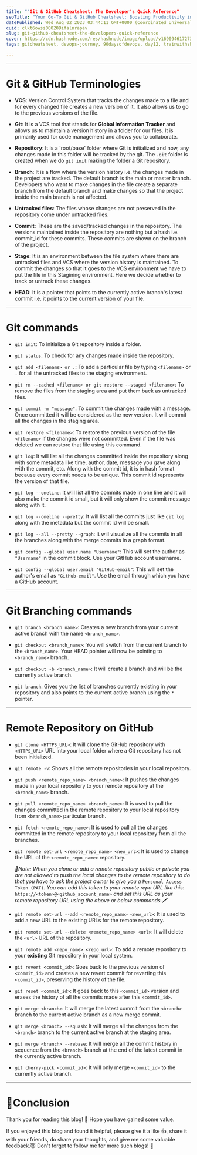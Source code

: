 ```yaml
---
title: ""Git & GitHub Cheatsheet: The Developer's Quick Reference"
seoTitle: "Your Go-To Git & GitHub Cheatsheet: Boosting Productivity in Developme"
datePublished: Wed Aug 02 2023 03:44:11 GMT+0000 (Coordinated Universal Time)
cuid: clkt6owss000209ifalnrapav
slug: git-github-cheatsheet-the-developers-quick-reference
cover: https://cdn.hashnode.com/res/hashnode/image/upload/v1690946172737/82fdce1b-088c-48bc-8cae-b74cba8bddb7.png
tags: gitcheatsheet, devops-journey, 90daysofdevops, day12, trainwithshubham

---
```


---

# Git & GitHub Terminologies

* **VCS**: Version Control System that tracks the changes made to a file and for every changed file creates a new version of it. It also allows us to go to the previous versions of the file.
    
* **Git**: It is a VCS tool that stands for **Global Information Tracker** and allows us to maintain a version history in a folder for our files. It is primarily used for code management and allows you to collaborate.
    
* **Repository**: It is a 'root/base' folder where Git is initialized and now, any changes made in this folder will be tracked by the git. The `.git` folder is created when we do `git init` making the folder a Git repository.
    
* **Branch**: It is a flow where the version history i.e. the changes made in the project are tracked. The default branch is the main or master branch. Developers who want to make changes in the file create a separate branch from the default branch and make changes so that the project inside the main branch is not affected.
    
* **Untracked files**: The files whose changes are not preserved in the repository come under untracked files.
    
* **Commit**: These are the saved/tracked changes in the repository. The versions maintained inside the repository are nothing but a hash i.e. commit\_id for these commits. These commits are shown on the branch of the project.
    
* **Stage**: It is an environment between the file system where there are untracked files and VCS where the version history is maintained. To commit the changes so that it goes to the VCS environment we have to put the file in this Stagining environment. Here we decide whether to track or untrack these changes.
    
* **HEAD**: It is a pointer that points to the currently active branch's latest commit i.e. it points to the current version of your file.
    

---

# Git commands

* `git init`: To initialize a Git repository inside a folder.
    
* `git status`: To check for any changes made inside the repository.
    
* `git add <filename> or .`: To add a particular file by typing `<filename>` or `.` for all the untracked files to the staging environment.
    
* `git rm --cached <filename> or git restore --staged <filename>`: To remove the files from the staging area and put them back as untracked files.
    
* `git commit -m "message"`: To commit the changes made with a message. Once committed it will be considered as the new version. It will commit all the changes in the staging area.
    
* `git restore <filename>`: To restore the previous version of the file `<filename>` if the changes were not committed. Even if the file was deleted we can restore that file using this command.
    
* `git log`: It will list all the changes committed inside the repository along with some metadata like time, author, date, message you gave along with the commit, etc. Along with the commit id, it is in hash format because every commit needs to be unique. This commit id represents the version of that file.
    
* `git log --oneline`: It will list all the commits made in one line and it will also make the commit id small, but it will only show the commit message along with it.
    
* `git log --oneline --pretty`: It will list all the commits just like `git log` along with the metadata but the commit id will be small.
    
* `git log --all --pretty --graph`: It will visualize all the commits in all the branches along with the merge commits in a graph format.
    
* `git config --global user.name "Username"`: This will set the author as `"Username"` in the commit block. Use your GitHub account username.
    
* `git config --global user.email "GitHub-email"`: This will set the author's email as `"GitHub-email"`. Use the email through which you have a GitHub account.
    

---

# Git Branching commands

* `git branch <branch_name>`: Creates a new branch from your current active branch with the name `<branch_name>`.
    
* `git checkout <branch_name>`: You will switch from the current branch to the `<branch_name>`. Your HEAD pointer will now be pointing to `<branch_name>` branch.
    
* `git checkout -b <branch_name>`: It will create a branch and will be the currently active branch.
    
* `git branch`: Gives you the list of branches currently existing in your repository and also points to the current active branch using the `*` pointer.
    

---

# Remote Repository on GitHub

* `git clone <HTTPS_URL>`: It will clone the GitHub repository with `<HTTPS_URL>` URL into your local folder where a Git repository has not been initialized.
    
* `git remote -v`: Shows all the remote repositories in your local repository.
    
* `git push <remote_repo_name> <branch_name>`: It pushes the changes made in your local repository to your remote repository at the `<branch_name>` branch.
    
* `git pull <remote_repo_name> <branch_name>`: It is used to pull the changes committed in the remote repository to your local repository from `<branch_name>` particular branch.
    
* `git fetch <remote_repo_name>`: It is used to pull all the changes committed in the remote repository to your local repository from all the branches.
    
* `git remote set-url <remote_repo_name> <new_url>`: It is used to change the URL of the `<remote_repo_name>` repository.
    
    *📝Note: When you clone or add a remote repository public or private you are not allowed to push the local changes to the remote repository to do that you have to ask the project owner to give you a* `Personal Access Token (PAT)`*. You can add this token to your remote repo URL like this:* `https://<token>@<github_account_name>` *and set this URL as your remote repository URL using the above or below commands.🖊*
    
* `git remote set-url --add <remote_repo_name> <new_url>`: It is used to add a new URL to the existing URLs for the remote repository.
    
* `git remote set-url --delete <remote_repo_name> <url>`: It will delete the `<url>` URL of the repository.
    
* `git remote add <repo_name> <repo_url>`: To add a remote repository to your **existing** Git repository in your local system.
    
* `git revert <commit_id>`: Goes back to the previous version of `<commit_id>` and creates a new revert commit for reverting this `<commit_id>`, preserving the history of the file.
    
* `git reset <commit_id>`: It goes back to this `<commit_id>` version and erases the history of all the commits made after this `<commit_id>`.
    
* `git merge <branch>`: It will merge the latest commit from the `<branch>` branch to the current active branch as a new merge commit.
    
* `git merge <branch> --squash`: It will merge all the changes from the `<branch>` branch to the current active branch at the staging area.
    
* `git merge <branch> --rebase`: It will merge all the commit history in sequence from the `<branch>` branch at the end of the latest commit in the currently active branch.
    
* `git cherry-pick <commit_id>`: It will only merge `<commit_id>` to the currently active branch.
    

---

# 📍Conclusion

Thank you for reading this blog! 📖 Hope you have gained some value.

If you enjoyed this blog and found it helpful, please give it a like 👍, share it with your friends, do share your thoughts, and give me some valuable feedback.😇 Don't forget to follow me for more such blogs! 🌟